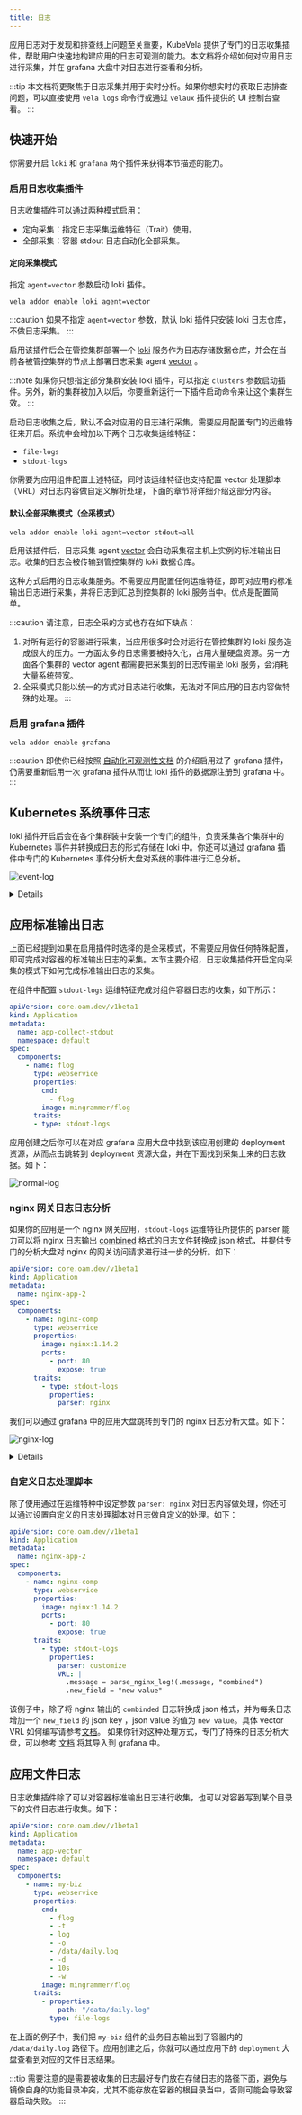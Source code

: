 ```yaml
---
title: 日志
---
```


应用日志对于发现和排查线上问题至关重要，KubeVela 提供了专门的日志收集插件，帮助用户快速地构建应用的日志可观测的能力。本文档将介绍如何对应用日志进行采集，并在 grafana 大盘中对日志进行查看和分析。

:::tip
本文档将更聚焦于日志采集并用于实时分析。如果你想实时的获取日志排查问题，可以直接使用 `vela logs` 命令行或通过 `velaux` 插件提供的 UI 控制台查看。
:::

## 快速开始

你需要开启 `loki` 和 `grafana` 两个插件来获得本节描述的能力。

### 启用日志收集插件

日志收集插件可以通过两种模式启用：

- 定向采集：指定日志采集运维特征（Trait）使用。
- 全部采集：容器 stdout 日志自动化全部采集。


#### 定向采集模式

指定 `agent=vector` 参数启动 loki 插件。

```shell
vela addon enable loki agent=vector
```

:::caution
如果不指定 `agent=vector` 参数，默认 loki 插件只安装 loki 日志仓库，不做日志采集。
:::

启用该插件后会在管控集群部署一个 [loki](https://github.com/grafana/loki) 服务作为日志存储数据仓库，并会在当前各被管控集群的节点上部署日志采集 agent [vector](https://vector.dev/) 。

:::note
如果你只想指定部分集群安装 loki 插件，可以指定 `clusters` 参数启动插件。另外，新的集群被加入以后，你要重新运行一下插件启动命令来让这个集群生效。
:::

启动日志收集之后，默认不会对应用的日志进行采集，需要应用配置专门的运维特征来开启。系统中会增加以下两个日志收集运维特征：

- `file-logs`
- `stdout-logs`

你需要为应用组件配置上述特征，同时该运维特征也支持配置 vector 处理脚本（VRL）对日志内容做自定义解析处理，下面的章节将详细介绍这部分内容。

#### 默认全部采集模式（全采模式）

```shell
vela addon enable loki agent=vector stdout=all
```

启用该插件后，日志采集 agent [vector](https://vector.dev/) 会自动采集宿主机上实例的标准输出日志。收集的日志会被传输到管控集群的 loki 数据仓库。

这种方式启用的日志收集服务。不需要应用配置任何运维特征，即可对应用的标准输出日志进行采集，并将日志到汇总到控集群的 loki 服务当中。优点是配置简单。

:::caution
请注意，日志全采的方式也存在如下缺点：
1. 对所有运行的容器进行采集，当应用很多时会对运行在管控集群的 loki 服务造成很大的压力。一方面太多的日志需要被持久化，占用大量硬盘资源。另一方面各个集群的 vector agent 都需要把采集到的日志传输至 loki 服务，会消耗大量系统带宽。
2. 全采模式只能以统一的方式对日志进行收集，无法对不同应用的日志内容做特殊的处理。
:::


### 启用 grafana 插件

```shell
vela addon enable grafana
```

:::caution
即使你已经按照 [自动化可观测性文档](../observability) 的介绍启用过了 grafana 插件，仍需要重新启用一次 grafana 插件从而让 loki 插件的数据源注册到 grafana 中。
:::

## Kubernetes 系统事件日志

loki 插件开启后会在各个集群装中安装一个专门的组件，负责采集各个集群中的 Kubernetes 事件并转换成日志的形式存储在 loki 中。你还可以通过 grafana 插件中专门的 Kubernetes 事件分析大盘对系统的事件进行汇总分析。

![event-log](../../../resources/event-log.jpg)

<details>
    KubeVela Events dashboard 系统中各个集群的 Kubernetes 事件日志

    ---

    **Kubernetes Event overview** 以时间为维度，展示系统中各个时间段内新增的 Kubernetes 事件数目。

    ---

    **Warning Events** 统计系统中出现 `Warning` 类型的事件数目。

    ---

    **Image Pull Failed/Container Crashed .../Pod Evicted** 统计最近十二小时内，镜像拉取失败，实例被驱逐等各类标志应用失败的事件个数。

    ---

    **TOP 10 Kubernetes Events** 统计系统中最近十二小时内出现次数最高的十类事件

    ---

    **Kubernetes Events Source** 产生这些事件的控制器分布的饼状图。

    ---

    **Kubernetes Events Type** 与事件相关的资源对象类型的分布饼状图。

    ---

    **Kubernetes Live Events ** 最近的事件日志。

</details>

## 应用标准输出日志

上面已经提到如果在启用插件时选择的是全采模式，不需要应用做任何特殊配置，即可完成对容器的标准输出日志的采集。本节主要介绍，日志收集插件开启定向采集的模式下如何完成标准输出日志的采集。

在组件中配置 `stdout-logs` 运维特征完成对组件容器日志的收集，如下所示：

```yaml
apiVersion: core.oam.dev/v1beta1
kind: Application
metadata:
  name: app-collect-stdout
  namespace: default
spec:
  components:
    - name: flog
      type: webservice
      properties:
        cmd:
          - flog
        image: mingrammer/flog
      traits:
      - type: stdout-logs
```

应用创建之后你可以在对应 grafana 应用大盘中找到该应用创建的 deployment 资源，从而点击跳转到 deployment 资源大盘，并在下面找到采集上来的日志数据。如下：

![normal-log](../../../resources/normal-log.jpg)

### nginx 网关日志日志分析

如果你的应用是一个 nginx 网关应用，`stdout-logs` 运维特征所提供的 parser 能力可以将 nginx 日志输出 [combined](https://docs.nginx.com/nginx/admin-guide/monitoring/logging/) 格式的日志文件转换成 json 格式，并提供专门的分析大盘对 nginx 的网关访问请求进行进一步的分析。如下：

```yaml
apiVersion: core.oam.dev/v1beta1
kind: Application
metadata:
  name: nginx-app-2
spec:
  components:
    - name: nginx-comp
      type: webservice
      properties:
        image: nginx:1.14.2
        ports:
          - port: 80
            expose: true
      traits:
        - type: stdout-logs
          properties:
            parser: nginx
```

我们可以通过 grafana 中的应用大盘跳转到专门的 nginx 日志分析大盘。如下：

![nginx-log](../../../resources/nginx-log.jpg)

<details>
    KubeVela nginx application dashboard nginx 网关应用的访问日志分析大盘

    ---

    **KPI's** 包含网关的核心关键指标，例如，最近十二小时的总请求访问量，和 5xx 请求的百分占比。

    ---

    **HTTP status statistic** 时间维度上网关的各个请求码的请求数量统计。

    ---

    **Top Request Pages** 被访问最多的页面统计。


</details>

### 自定义日志处理脚本

除了使用通过在运维特种中设定参数 `parser: nginx` 对日志内容做处理，你还可以通过设置自定义的日志处理脚本对日志做自定义的处理。如下：

```yaml
apiVersion: core.oam.dev/v1beta1
kind: Application
metadata:
  name: nginx-app-2
spec:
  components:
    - name: nginx-comp
      type: webservice
      properties:
        image: nginx:1.14.2
        ports:
          - port: 80
            expose: true
      traits:
        - type: stdout-logs
          properties:
            parser: customize
            VRL: |
              .message = parse_nginx_log!(.message, "combined")
              .new_field = "new value"
```

该例子中，除了将 nginx 输出的 `combinded` 日志转换成 json 格式，并为每条日志增加一个 `new_field` 的 json key ，json value 的值为 `new value`。具体 vector VRL 如何编写请参考[文档](https://vector.dev/docs/reference/vrl/)。
如果你针对这种处理方式，专门了特殊的日志分析大盘，可以参考 [文档](../observability) 将其导入到 grafana 中。

## 应用文件日志

日志收集插件除了可以对容器标准输出日志进行收集，也可以对容器写到某个目录下的文件日志进行收集。如下：

```yaml
apiVersion: core.oam.dev/v1beta1
kind: Application
metadata:
  name: app-vector
  namespace: default
spec:
  components:
    - name: my-biz
      type: webservice
      properties:
        cmd:
          - flog
          - -t
          - log
          - -o
          - /data/daily.log
          - -d
          - 10s
          - -w
        image: mingrammer/flog
      traits:
        - properties:
            path: "/data/daily.log"
          type: file-logs
```

在上面的例子中，我们把 `my-biz` 组件的业务日志输出到了容器内的 `/data/daily.log` 路径下。应用创建之后，你就可以通过应用下的 `deployment` 大盘查看到对应的文件日志结果。

:::tip
需要注意的是需要被收集的日志最好专门放在存储日志的路径下面，避免与镜像自身的功能目录冲突，尤其不能存放在容器的根目录当中，否则可能会导致容器启动失败。
:::









